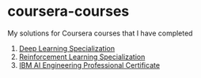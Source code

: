 # coursera-courses

My solutions for Coursera courses that I have completed

1. [Deep Learning Specialization](https://www.coursera.org/specializations/deep-learning)
2. [Reinforcement Learning Specialization](https://www.coursera.org/specializations/reinforcement-learning)
3. [IBM AI Engineering Professional Certificate](https://www.coursera.org/professional-certificates/ai-engineer)
